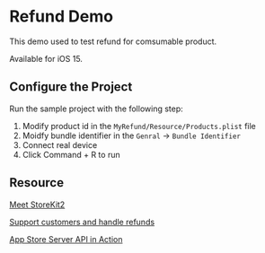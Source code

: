 # Refund Demo

This demo used to test refund for comsumable product. 

Available for iOS 15.

## Configure the Project

Run the sample project with the following step:

1. Modify product id in the `MyRefund/Resource/Products.plist` file
2. Moidfy bundle identifier in the `Genral` -> `Bundle Identifier`
3. Connect real device
4. Click Command + R to run

## Resource

[Meet StoreKit2](https://developer.apple.com/videos/play/wwdc2021/10114)

[Support customers and handle refunds](https://developer.apple.com/videos/play/wwdc2021/10175)

[App Store Server API in Action](https://blog.apphud.com/app-store-server-api-in-action/)

